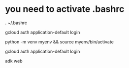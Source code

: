 # you need to activate .bashrc

. ~/.bashrc

gcloud auth application-default login

python -m venv myenv && source myenv/bin/activate

gcloud auth application-default login

adk web
